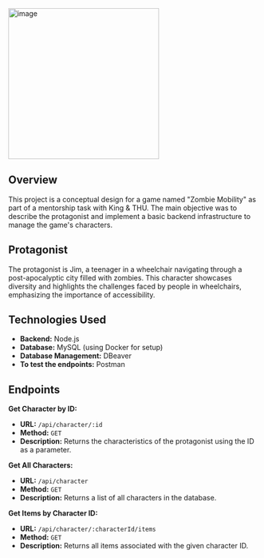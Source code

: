 <img width="302" alt="image" src="https://github.com/user-attachments/assets/d61879e8-5b2d-4e08-93e9-2f642585fc43">


## Overview

This project is a conceptual design for a game named "Zombie Mobility" as part of a mentorship task with King & THU. The main objective was to describe the protagonist and implement a basic backend infrastructure to manage the game's characters.

## Protagonist

The protagonist is Jim, a teenager in a wheelchair navigating through a post-apocalyptic city filled with zombies. This character showcases diversity and highlights the challenges faced by people in wheelchairs, emphasizing the importance of accessibility.

## Technologies Used

- **Backend:** Node.js
- **Database:** MySQL (using Docker for setup)
- **Database Management:** DBeaver
- **To test the endpoints:** Postman

## Endpoints
**Get Character by ID:** 
- **URL:** `/api/character/:id`
- **Method:** `GET`
- **Description:** Returns the characteristics of the protagonist using the ID as a parameter.<BR>

**Get All Characters:**
- **URL:** `/api/character`
- **Method:** `GET`
- **Description:** Returns a list of all characters in the database. <BR>

**Get Items by Character ID:**
- **URL:** `/api/character/:characterId/items`
- **Method:** `GET`
- **Description:** Returns all items associated with the given character ID.
